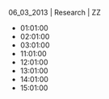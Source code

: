 06_03_2013 | Research | ZZ 
* 01:01:00
* 02:01:00
* 03:01:00
* 11:01:00
* 12:01:00
* 13:01:00
* 14:01:00
* 15:01:00
